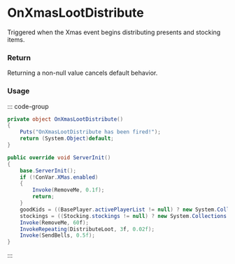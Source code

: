 # OnXmasLootDistribute
<Badge type="info" text="Seasonal"/><Badge type="danger" text="Carbon Compatible"/><Badge type="warning" text="Oxide Compatible"/>
Triggered when the Xmas event begins distributing presents and stocking items.

### Return
Returning a non-null value cancels default behavior.

### Usage
::: code-group
```csharp [Example]
private object OnXmasLootDistribute()
{
	Puts("OnXmasLootDistribute has been fired!");
	return (System.Object)default;
}
```
```csharp [Source — Assembly-CSharp @ XMasRefill]
public override void ServerInit()
{
	base.ServerInit();
	if (!ConVar.XMas.enabled)
	{
		Invoke(RemoveMe, 0.1f);
		return;
	}
	goodKids = ((BasePlayer.activePlayerList != null) ? new System.Collections.Generic.List<BasePlayer>(BasePlayer.activePlayerList) : new System.Collections.Generic.List<BasePlayer>());
	stockings = ((Stocking.stockings != null) ? new System.Collections.Generic.List<Stocking>(Stocking.stockings.Values) : new System.Collections.Generic.List<Stocking>());
	Invoke(RemoveMe, 60f);
	InvokeRepeating(DistributeLoot, 3f, 0.02f);
	Invoke(SendBells, 0.5f);
}

```
:::
